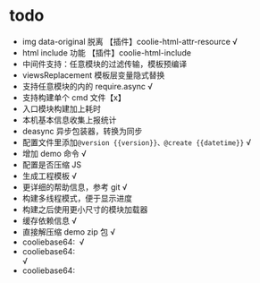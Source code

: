 
# todo

- img data-original 脱离 【插件】coolie-html-attr-resource √
- html include 功能 【插件】coolie-html-include
- 中间件支持：任意模块的过滤传输，模板预编译 
- viewsReplacement 模板层变量隐式替换
- 支持任意模块的内的 require.async √
- 支持构建单个 cmd 文件【x】
- 入口模块构建加上耗时
- 本机基本信息收集上报统计
- deasync 异步包装器，转换为同步
- 配置文件里添加`@version {{version}}、@create {{datetime}}` √
- 增加 demo 命令 √
- 配置是否压缩 JS
- 生成工程模板 √
- 更详细的帮助信息，参考 git √
- 构建多线程模式，便于显示进度
- 构建之后使用更小尺寸的模块加载器
- 缓存依赖信息 √
- 直接解压缩 demo zip 包 √
- cooliebase64: <img> √ 
- cooliebase64: <div style> √ 
- cooliebase64: <style> √ 
- cooliebase64: css file √
- 支持 host 函数

